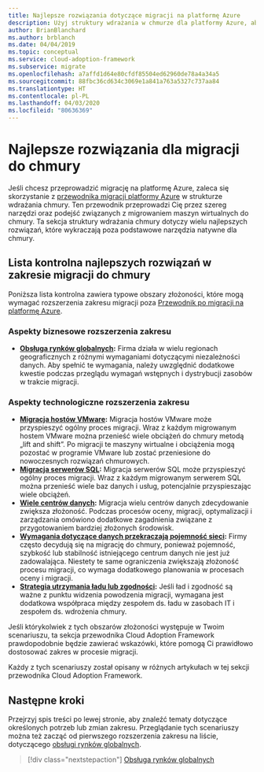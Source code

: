 ```yaml
---
title: Najlepsze rozwiązania dotyczące migracji na platformę Azure
description: Użyj struktury wdrażania w chmurze dla platformy Azure, aby dowiedzieć się, jak zaimplementować narzędzia niezbędne do zachowania zgodności z najlepszymi rozwiązaniami dotyczącymi migracji do chmury.
author: BrianBlanchard
ms.author: brblanch
ms.date: 04/04/2019
ms.topic: conceptual
ms.service: cloud-adoption-framework
ms.subservice: migrate
ms.openlocfilehash: a7affd1d64e80cfdf85504ed62960de78a4a34a5
ms.sourcegitcommit: 88fbc36cd634c3069e1a841a763a5327c737aa84
ms.translationtype: HT
ms.contentlocale: pl-PL
ms.lasthandoff: 04/03/2020
ms.locfileid: "80636369"
---
```

# <a name="best-practices-for-cloud-migration"></a>Najlepsze rozwiązania dla migracji do chmury

Jeśli chcesz przeprowadzić migrację na platformę Azure, zaleca się skorzystanie z [przewodnika migracji platformy Azure](../azure-migration-guide/index.md) w strukturze wdrażania chmury. Ten przewodnik przeprowadzi Cię przez szereg narzędzi oraz podejść związanych z migrowaniem maszyn wirtualnych do chmury. Ta sekcja struktury wdrażania chmury dotyczy wielu najlepszych rozwiązań, które wykraczają poza podstawowe narzędzia natywne dla chmury.

## <a name="cloud-migration-best-practices-checklist"></a>Lista kontrolna najlepszych rozwiązań w zakresie migracji do chmury

Poniższa lista kontrolna zawiera typowe obszary złożoności, które mogą wymagać rozszerzenia zakresu migracji poza [Przewodnik po migracji na platformę Azure](../azure-migration-guide/index.md).

### <a name="business-driven-scope-expansion"></a>Aspekty biznesowe rozszerzenia zakresu

- **[Obsługa rynków globalnych](./multiple-regions.md):** Firma działa w wielu regionach geograficznych z różnymi wymaganiami dotyczącymi niezależności danych. Aby spełnić te wymagania, należy uwzględnić dodatkowe kwestie podczas przeglądu wymagań wstępnych i dystrybucji zasobów w trakcie migracji.

### <a name="technology-driven-scope-expansion"></a>Aspekty technologiczne rozszerzenia zakresu

- **[Migracja hostów VMware](./vmware-host.md):** Migracja hostów VMware może przyspieszyć ogólny proces migracji. Wraz z każdym migrowanym hostem VMware można przenieść wiele obciążeń do chmury metodą „lift and shift”. Po migracji te maszyny wirtualne i obciążenia mogą pozostać w programie VMware lub zostać przeniesione do nowoczesnych rozwiązań chmurowych.
- **[Migracja serwerów SQL](./sql-migration.md):** Migracja serwerów SQL może przyspieszyć ogólny proces migracji. Wraz z każdym migrowanym serwerem SQL można przenieść wiele baz danych i usług, potencjalnie przyspieszając wiele obciążeń.
- **[Wiele centrów danych](./multiple-datacenters.md):** Migracja wielu centrów danych zdecydowanie zwiększa złożoność. Podczas procesów oceny, migracji, optymalizacji i zarządzania omówiono dodatkowe zagadnienia związane z przygotowaniem bardziej złożonych środowisk.
- **[Wymagania dotyczące danych przekraczają pojemność sieci](./network-capacity-exceeded.md):** Firmy często decydują się na migrację do chmury, ponieważ pojemność, szybkość lub stabilność istniejącego centrum danych nie jest już zadowalająca. Niestety te same ograniczenia zwiększają złożoność procesu migracji, co wymaga dodatkowego planowania w procesach oceny i migracji.
- **[Strategia utrzymania ładu lub zgodności](./governance-or-compliance.md):** Jeśli ład i zgodność są ważne z punktu widzenia powodzenia migracji, wymagana jest dodatkowa współpraca między zespołem ds. ładu w zasobach IT i zespołem ds. wdrożenia chmury.

Jeśli którykolwiek z tych obszarów złożoności występuje w Twoim scenariuszu, ta sekcja przewodnika Cloud Adoption Framework prawdopodobnie będzie zawierać wskazówki, które pomogą Ci prawidłowo dostosować zakres w procesie migracji.

Każdy z tych scenariuszy został opisany w różnych artykułach w tej sekcji przewodnika Cloud Adoption Framework.

## <a name="next-steps"></a>Następne kroki

Przejrzyj spis treści po lewej stronie, aby znaleźć tematy dotyczące określonych potrzeb lub zmian zakresu. Przeglądanie tych scenariuszy można też zacząć od pierwszego rozszerzenia zakresu na liście, dotyczącego [obsługi rynków globalnych](./multiple-regions.md).

> [!div class="nextstepaction"]
> [Obsługa rynków globalnych](./multiple-regions.md)
